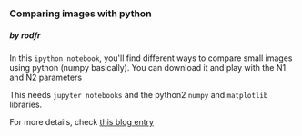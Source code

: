 ### Comparing images with python 
##### by rodfr

In this `ipython notebook`, you'll find different ways to compare small images using python (numpy basically).
You can download it and play with the N1 and N2 parameters

This needs `jupyter notebooks`  and the python2 `numpy` and `matplotlib` libraries.

For more details, check [this blog entry](http://www.rodfr.com/blog/12022016comparingsmallimageswithpython)